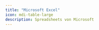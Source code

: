 ```yaml
---
title: "Microsoft Excel"
icon: mdi-table-large
description: Spreadsheets von Microsoft
---
```




<Features />
